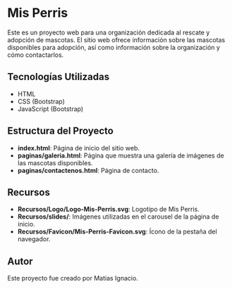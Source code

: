 # Mis Perris

Este es un proyecto web para una organización dedicada al rescate y adopción de mascotas. El sitio web ofrece información sobre las mascotas disponibles para adopción, así como información sobre la organización y cómo contactarlos.

## Tecnologías Utilizadas

- HTML
- CSS (Bootstrap)
- JavaScript (Bootstrap)

## Estructura del Proyecto

- **index.html**: Página de inicio del sitio web.
- **paginas/galeria.html**: Página que muestra una galería de imágenes de las mascotas disponibles.
- **paginas/contactenos.html**: Página de contacto.

## Recursos

- **Recursos/Logo/Logo-Mis-Perris.svg**: Logotipo de Mis Perris.
- **Recursos/slides/**: Imágenes utilizadas en el carousel de la página de inicio.
- **Recursos/Favicon/Mis-Perris-Favicon.svg**: Ícono de la pestaña del navegador.

## Autor

Este proyecto fue creado por Matias Ignacio.
